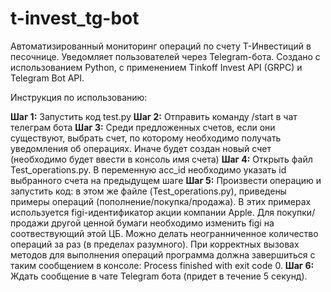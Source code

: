 # t-invest_tg-bot
Автоматизированный мониторинг операций по счету Т-Инвестиций в песочнице. Уведомляет пользователей через Telegram-бота. Создано с использованием Python, с применением Tinkoff Invest API (GRPC) и Telegram Bot API.

Инструкция по использованию:

<b>Шаг 1:</b>
Запустить код test.py
<b>Шаг 2:</b>
Отправить команду /start в чат телеграм бота
<b>Шаг 3:</b>
Среди предложенных счетов, если они существуют, выбрать счет, по которому необходимо получать уведомления об операциях. Иначе будет создан новый счет (необходимо будет ввести в консоль имя счета)
<b>Шаг 4:</b>
Открыть файл Test_operations.py. В переменную acc_id необходимо указать id выбранного счета на предыдущем шаге
<b>Шаг 5:</b>
Произвести операцию и запустить код: в этом же файле (Test_operations.py), приведены примеры операций (пополнение/покупка/продажа). В этих примерах используется figi-идентификатор акции компании Apple. Для покупки/продажи другой ценной бумаги необходимо изменить figi на соотвествующий этой ЦБ. Можно делать неогранниченное количество операций за раз (в пределах разумного). При корректных вызовах методов для выполнения операций программа должна завершиться с таким сообщением в консоле: Process finished with exit code 0.
<b>Шаг 6:</b>
Ждать сообщение в чате Telegram бота (придет в течение 5 секунд).



